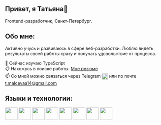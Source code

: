 ## Привет, я Татьяна👋
Frontend-разработчик, Санкт-Петербург.

## Обо мне:
Активно учусь и развиваюсь в сфере веб-разработки. Люблю видеть результаты своей работы сразу и получать удовольствие от процесса.  

🌱 Сейчас изучаю TypeScript  
📋 Нахожусь в поиске работы. [Мое резюме](https://spb.hh.ru/applicant/resumes/view?resume=51a0276dff0d3463080039ed1f324251317979)   
📫 Со мной можно связаться через Telegram <a href = "https://t.me/milkovskayaa"><img src="https://img.icons8.com/?size=100&id=63306&format=png&color=000000" width=20 height=20 align="center" /></a> или по почте t.malcevaa14@gmail.com

## Языки и технологии:
<img src="https://cdn.jsdelivr.net/gh/devicons/devicon@latest/icons/javascript/javascript-plain.svg" width=40 height=40/> <img src="https://cdn.jsdelivr.net/gh/devicons/devicon@latest/icons/react/react-original-wordmark.svg" width=40 height=40 /> <img src="https://cdn.jsdelivr.net/gh/devicons/devicon@latest/icons/mongodb/mongodb-plain-wordmark.svg" width=40 height=40 /> <img src="https://cdn.jsdelivr.net/gh/devicons/devicon@latest/icons/html5/html5-plain-wordmark.svg" width=40 height=40 /> <img src="https://cdn.jsdelivr.net/gh/devicons/devicon@latest/icons/css3/css3-original-wordmark.svg" width=40 height=40 /> <img src="https://cdn.jsdelivr.net/gh/devicons/devicon@latest/icons/git/git-plain-wordmark.svg" width=40 height=40 /> <img src="https://cdn.jsdelivr.net/gh/devicons/devicon@latest/icons/npm/npm-original-wordmark.svg" width=40 height=40  /> <img src="https://cdn.jsdelivr.net/gh/devicons/devicon@latest/icons/figma/figma-original.svg" width=40 height=40 />
          
<!--
**milkovskayaa/milkovskayaa** is a ✨ _special_ ✨ repository because its `README.md` (this file) appears on your GitHub profile.

Here are some ideas to get you started:

- 🔭 I’m currently working on ...
- 🌱 I’m currently learning ...
- 👯 I’m looking to collaborate on ...
- 🤔 I’m looking for help with ...
- 💬 Ask me about ...
- 📫 How to reach me: ...
- 😄 Pronouns: ...
- ⚡ Fun fact: ...
-->
